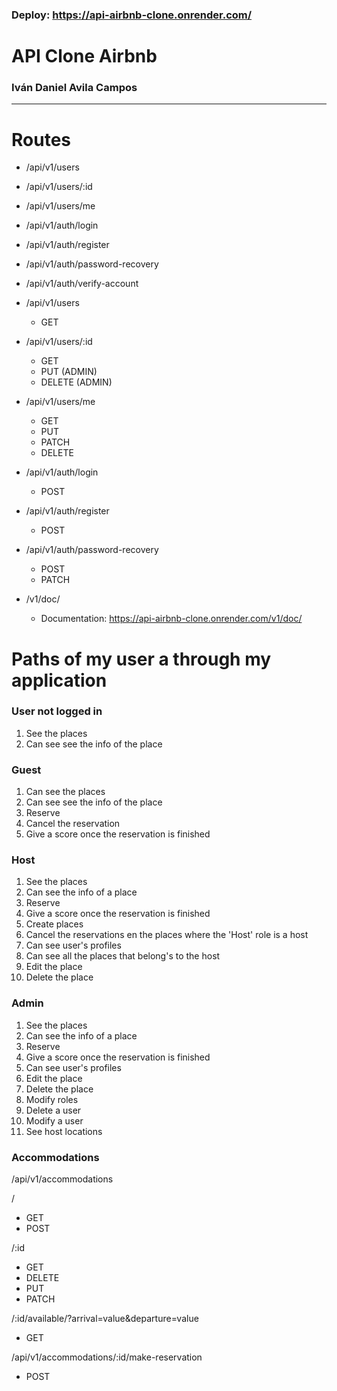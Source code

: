 ### Deploy: https://api-airbnb-clone.onrender.com/

# API Clone Airbnb

### Iván Daniel Avila Campos

--- 
# Routes

- /api/v1/users
- /api/v1/users/:id
- /api/v1/users/me

- /api/v1/auth/login
- /api/v1/auth/register
- /api/v1/auth/password-recovery
- /api/v1/auth/verify-account

- /api/v1/users
    - GET 

- /api/v1/users/:id
    - GET  
    - PUT (ADMIN)
    - DELETE (ADMIN)

- /api/v1/users/me
    - GET
    - PUT
    - PATCH
    - DELETE

- /api/v1/auth/login
    - POST

- /api/v1/auth/register
    - POST

- /api/v1/auth/password-recovery
    - POST 
    - PATCH

 - /v1/doc/
    - Documentation: https://api-airbnb-clone.onrender.com/v1/doc/

# Paths of my user a through my application
### User not logged in

1. See the places
2. Can see see the info of the place

### Guest

1. Can see the places
2. Can see see the info of the place
3. Reserve
4. Cancel the reservation
4. Give a score once the reservation is finished

### Host

1. See the places
2. Can see the info of a place
3. Reserve
4. Give a score once the reservation is finished
5. Create places
6. Cancel the reservations en the places where the 'Host' role is a host
7. Can see user's profiles
8. Can see all the places that belong's to the host
9. Edit the place
10. Delete the place

### Admin

1. See the places
2. Can see the info of a place
3. Reserve
4. Give a score once the reservation is finished
5. Can see user's profiles
6. Edit the place
7. Delete the place
8. Modify roles
9. Delete a user
10. Modify a user
11. See host locations


### Accommodations

/api/v1/accommodations

/
- GET
- POST

/:id
- GET
- DELETE
- PUT
- PATCH

/:id/available/?arrival=value&departure=value
- GET 

/api/v1/accommodations/:id/make-reservation
- POST